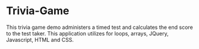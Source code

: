 # Trivia-Game

This trivia game demo administers a timed test and calculates the end score to the test taker.  This application utilizes for loops, arrays, JQuery, Javascript, HTML and CSS. 
